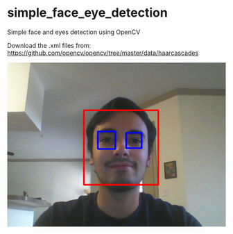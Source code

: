 # simple_face_eye_detection
Simple face and eyes detection using OpenCV

Download the .xml files from: https://github.com/opencv/opencv/tree/master/data/haarcascades


![Result](https://github.com/rickyleal5/simple_face_eye_detection/blob/main/face_detection.png)

